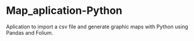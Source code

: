 # Map_aplication-Python
Aplication to import a csv file and generate graphic maps with Python using Pandas and Folium.
